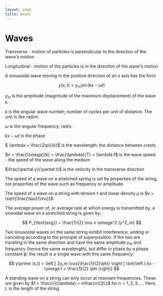 ```yaml
---
layout: page
title: Waves
---
```


# Waves

Transverse - motion of particles is perpindicular to the direction of the wave's motion

Longitudinal - motion of the particles is in the direction of the wave's motion

A sinusoidal wave moving in the positive direction of an $x$ axis has the form

$$ y(x,t) = y_m \sin(kx - \omega t) $$

$y_m$ is the amplitude (magnitude of the maximum displacement) of the wave k. 

$k$ is the angular wave number; number of cycles per unit of distance. The unit is like rad/m.

$\omega$ is the angular frequency; rad/s

$kx - \omega t$ is the phase

$ \lambda = \frac{2\pi}{k}$ is the wavelength; the distance between crests

$v = \frac{\omega}{k} = \frac{\lambda}{T} = \lambda f$ is the wave speed - the speed of the wave along the medium

$\frac{\partial y}{\partial t}$ is the velocity in the transverse direction

The speed of a wave on a stretched spring is set by properties of the string, not properties of the wave such as frequency or amplitude.

The speed of a wave on a string with tension $\tau$ and linear density $\mu$ is $v = \sqrt{\frac{\tau}{\mu}}$

The average power of, or average rate at which energy is transmitted by, a sinsoidal wave on a stretched string is given by:

$$ P_{\text{avg}} = \frac{1}{2} \mu v \omega^2 {y^2_m} $$ 

Two sinusoidal waves on the same string exhibit interference, adding or canceling according to the principle of superposition. If the two are traveling in the same direction and have the same amplitude $y_m$ and frequency (hence the same wavelength), but differ in phase by a phase constant $\phi$, the result is a single wave with this same frequency:

$$ y\prime (x,t) = \left [ 2y_m \cos{\frac{1}{2}\phi} \right ] \sin{\left ( kx -\omega t + \frac{1}{2} \phi \right)} $$

A standing wave on a string can only occur at resonant frequencies. These are given by $f = \frac{v}{\lambda} = n\frac{v}{2L}$ for $n = 1,2,3,...$. Here, $L$ is the length of the string.
